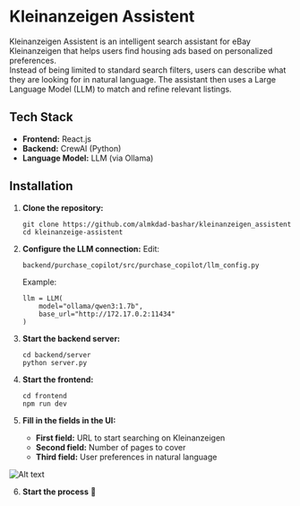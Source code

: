 # Kleinanzeigen Assistent  
Kleinanzeigen Assistent is an intelligent search assistant for eBay Kleinanzeigen that helps users find housing ads based on personalized preferences.  
Instead of being limited to standard search filters, users can describe what they are looking for in natural language. The assistant then uses a Large Language Model (LLM) to match and refine relevant listings.  

## Tech Stack  
- **Frontend:** React.js  
- **Backend:** CrewAI (Python)  
- **Language Model:** LLM (via Ollama)  

## Installation  
1. **Clone the repository:**  
   ```
   git clone https://github.com/almkdad-bashar/kleinanzeigen_assistent
   cd kleinanzeige-assistent
    ```

2. **Configure the LLM connection:**
   Edit:
   ```
   backend/purchase_copilot/src/purchase_copilot/llm_config.py
   ```

   Example:
   ```
   llm = LLM(
       model="ollama/qwen3:1.7b",
       base_url="http://172.17.0.2:11434"
   )
   ```

3. **Start the backend server:**

   ```
   cd backend/server
   python server.py
   ```

4. **Start the frontend:**

   ```
   cd frontend
   npm run dev
   ```

5. **Fill in the fields in the UI:**

   * **First field:** URL to start searching on Kleinanzeigen
   * **Second field:** Number of pages to cover
   * **Third field:** User preferences in natural language

![Alt text](./image.png)

6. **Start the process** 🚀


